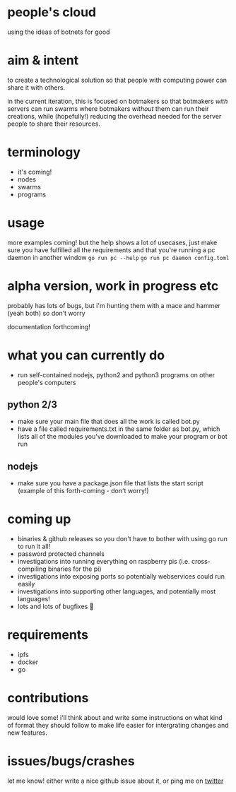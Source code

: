 # people's cloud
using the ideas of botnets for good

# aim & intent
to create a technological solution so that people with computing power can share it with others.  

in the current iteration, this is focused on botmakers so that botmakers *with* servers can run swarms where botmakers *without* them can run their creations, while (hopefully!) reducing the overhead needed for the server people to share their resources.

# terminology
* it's coming!
* nodes
* swarms
* programs

# usage
more examples coming! but the help shows a lot of usecases, just make sure you have fulfilled all the requirements and that you're running a pc daemon in another window
`go run pc --help`
`go run pc daemon config.toml`

# alpha version, work in progress etc

probably has lots of bugs, but i'm hunting them with a mace and hammer (yeah both) so don't worry

documentation forthcoming!

# what you can currently do
* run self-contained nodejs, python2 and python3 programs on other people's computers

## python 2/3
* make sure your main file that does all the work is called bot.py
* have a file called requirements.txt in the same folder as bot.py, which lists all of the modules you've downloaded to make your program or bot run

## nodejs
* make sure you have a package.json file that lists the start script (example of this forth-coming - don't worry!)

# coming up
* binaries & github releases so you don't have to bother with using go run to run it all!
* password protected channels
* investigations into running everything on raspberry pis (i.e. cross-compiling binaries for the pi)
* investigations into exposing ports so potentially webservices could run easily
* investigations into supporting other languages, and potentially most languages!
* lots and lots of bugfixes :bug:

# requirements
* ipfs
* docker
* go

# contributions
would love some! i'll think about and write some instructions on what kind of format they should follow to make life easier for intergrating changes and new features.

# issues/bugs/crashes
let me know! either write a nice github issue about it, or ping me on [twitter](https://twitter.com/cblgh)
